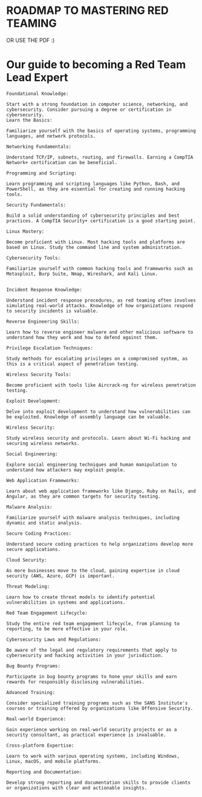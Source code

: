 # ROADMAP TO MASTERING RED TEAMING



OR USE THE PDF :)



# Our  guide to becoming a Red Team Lead Expert   

    Foundational Knowledge:

    Start with a strong foundation in computer science, networking, and cybersecurity. Consider pursuing a degree or certification in cybersecurity.
    Learn the Basics:

    Familiarize yourself with the basics of operating systems, programming languages, and network protocols.

    Networking Fundamentals:

    Understand TCP/IP, subnets, routing, and firewalls. Earning a CompTIA Network+ certification can be beneficial.

    Programming and Scripting:

    Learn programming and scripting languages like Python, Bash, and PowerShell, as they are essential for creating and running hacking tools.

    Security Fundamentals:

    Build a solid understanding of cybersecurity principles and best practices. A CompTIA Security+ certification is a good starting point.

    Linux Mastery:

    Become proficient with Linux. Most hacking tools and platforms are based on Linux. Study the command line and system administration.

    Cybersecurity Tools:

    Familiarize yourself with common hacking tools and frameworks such as Metasploit, Burp Suite, Nmap, Wireshark, and Kali Linux.


    Incident Response Knowledge:

    Understand incident response procedures, as red teaming often involves simulating real-world attacks. Knowledge of how organizations respond to security incidents is valuable.

    Reverse Engineering Skills:

    Learn how to reverse engineer malware and other malicious software to understand how they work and how to defend against them.

    Privilege Escalation Techniques:

    Study methods for escalating privileges on a compromised system, as this is a critical aspect of penetration testing.

    Wireless Security Tools:

    Become proficient with tools like Aircrack-ng for wireless penetration testing.

    Exploit Development:

    Delve into exploit development to understand how vulnerabilities can be exploited. Knowledge of assembly language can be valuable.

    Wireless Security:

    Study wireless security and protocols. Learn about Wi-Fi hacking and securing wireless networks.

    Social Engineering:

    Explore social engineering techniques and human manipulation to understand how attackers may exploit people.

    Web Application Frameworks:

    Learn about web application frameworks like Django, Ruby on Rails, and Angular, as they are common targets for security testing.

    Malware Analysis:

    Familiarize yourself with malware analysis techniques, including dynamic and static analysis.

    Secure Coding Practices:

    Understand secure coding practices to help organizations develop more secure applications.

    Cloud Security:

    As more businesses move to the cloud, gaining expertise in cloud security (AWS, Azure, GCP) is important.

    Threat Modeling:

    Learn how to create threat models to identify potential vulnerabilities in systems and applications.

    Red Team Engagement Lifecycle:

    Study the entire red team engagement lifecycle, from planning to reporting, to be more effective in your role.

    Cybersecurity Laws and Regulations:

    Be aware of the legal and regulatory requirements that apply to cybersecurity and hacking activities in your jurisdiction.

    Bug Bounty Programs:

    Participate in bug bounty programs to hone your skills and earn rewards for responsibly disclosing vulnerabilities.

    Advanced Training:

    Consider specialized training programs such as the SANS Institute's courses or training offered by organizations like Offensive Security.

    Real-world Experience:

    Gain experience working on real-world security projects or as a security consultant, as practical experience is invaluable.

    Cross-platform Expertise:

    Learn to work with various operating systems, including Windows, Linux, macOS, and mobile platforms.

    Reporting and Documentation:

    Develop strong reporting and documentation skills to provide clients or organizations with clear and actionable insights.